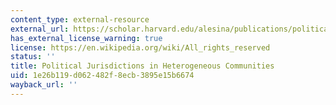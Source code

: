 ```yaml
---
content_type: external-resource
external_url: https://scholar.harvard.edu/alesina/publications/political-jurisdictions-heterogeneous-communities
has_external_license_warning: true
license: https://en.wikipedia.org/wiki/All_rights_reserved
status: ''
title: Political Jurisdictions in Heterogeneous Communities
uid: 1e26b119-d062-482f-8ecb-3895e15b6674
wayback_url: ''
---
```

